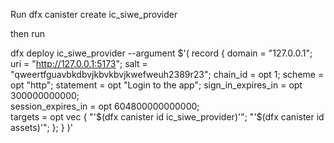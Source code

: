 Run
dfx canister create ic_siwe_provider


then run


dfx deploy ic_siwe_provider --argument $'(
    record {
        domain = "127.0.0.1";
        uri = "http://127.0.0.1:5173";
        salt = "qweertfguavbkdbvjkbvkbvjkwefweuh2389r23";
        chain_id = opt 1;
        scheme = opt "http";
        statement = opt "Login to the app";
        sign_in_expires_in = opt 300000000000;       
        session_expires_in = opt 604800000000000;    
        targets = opt vec {
            "'$(dfx canister id ic_siwe_provider)'"; 
            "'$(dfx canister id assets)'"; 
        };
    }
)'